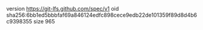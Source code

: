 version https://git-lfs.github.com/spec/v1
oid sha256:6bb1ed5bbbfaf69a846124edfc898cece9edb22de101359f89d8d4b6c9398355
size 965
